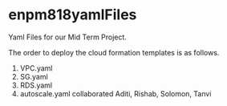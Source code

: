 # enpm818yamlFiles
Yaml Files for our Mid Term Project.

The order to deploy the cloud formation templates is as follows.
1. VPC.yaml
2. SG.yaml
3. RDS.yaml
4. autoscale.yaml collaborated Aditi, Rishab, Solomon, Tanvi
   
